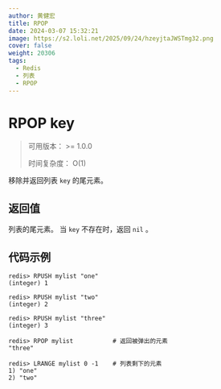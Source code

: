 ```yaml
---
author: 黄健宏
title: RPOP
date: 2024-03-07 15:32:21
image: https://s2.loli.net/2025/09/24/hzeyjtaJWSTmg32.png
cover: false
weight: 20306
tags:
  - Redis
  - 列表
  - RPOP
---
```


# RPOP key

> 可用版本： >= 1.0.0
> 
> 时间复杂度： O(1)

移除并返回列表 `key` 的尾元素。

## 返回值

列表的尾元素。 当 `key` 不存在时，返回 `nil` 。

## 代码示例

```shell
redis> RPUSH mylist "one"
(integer) 1

redis> RPUSH mylist "two"
(integer) 2

redis> RPUSH mylist "three"
(integer) 3

redis> RPOP mylist           # 返回被弹出的元素
"three"

redis> LRANGE mylist 0 -1    # 列表剩下的元素
1) "one"
2) "two"
```